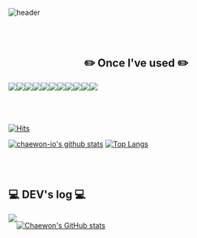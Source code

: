 <div align="left">

![header](https://capsule-render.vercel.app/api?type=waving&color=gradient&customColorList=5,6,7,8,9&section=header&text=Welcome%20to%20Chaewon's%20GitHub%20👋&animation=twinkling&fontSize=35&fontAlignY=40&fontAlign=50&height=250)

<br>
<br>

<div align="center">  
  
##  ✏️ Once I've used ✏️
<div style="display:flex; flex-direction:row;">
    <img src="https://img.shields.io/badge/Java-007396?style=for-the-badge&logo=Java&logoColor=white"> 
    <img src="https://img.shields.io/badge/Spring-6DB33F?style=for-the-badge&logo=spring&logoColor=white">   
    <img src="https://img.shields.io/badge/Spring Boot-6DB33F?style=for-the-badge&logo=spring boot&logoColor=white">  
  <img src="https://img.shields.io/badge/SpringDataJPA-53B421?style=for-the-badge&logo=SpringDataJPA&logoColor=white">  
    <br>  
    <img src="https://img.shields.io/badge/MariaDB-003545?style=flat-square&logo=mariaDB&logoColor=white"/>
    <img src="https://img.shields.io/badge/mysql-4479A1?style=for-the-badge&logo=mysql&logoColor=white"> 
    <img src="https://img.shields.io/badge/JUnit5-25A162?style=flat-square&logo=JUnit5&logoColor=white"/>  
    <br>
    <img src="https://img.shields.io/badge/html5-E34F26?style=flat-square&logo=html5&logoColor=white"> 
    <img src="https://img.shields.io/badge/javascript-F7DF1E?style=flat-square&logo=javascript&logoColor=black"> 
    <img src="https://img.shields.io/badge/bootstrap-7952B3?style=flat-square&logo=bootstrap&logoColor=white">   
    <img src="https://img.shields.io/badge/Tailwind_CSS-38B2AC?style=flat-square&logo=tailwind-css&logoColor=white">  
    <br>
</div><br>
</div>

<br>
<br>

[![Hits](https://hits.seeyoufarm.com/api/count/incr/badge.svg?url=https%3A%2F%2Fgithub.com%2Fchaewon-io&count_bg=%23B8B7F8&title_bg=%23555555&icon=&icon_color=%23E7E7E7&title=GITHUB&edge_flat=false)](https://hits.seeyoufarm.com)

[![chaewon-io's github stats](https://github-readme-stats.vercel.app/api?username=chaewon-io&theme=discord_old_blurple&show_icons=true)](https://github.com/chaewon-io/github-readme-stats) [![Top Langs](https://github-readme-stats.vercel.app/api/top-langs/?username=chaewon-io&layout=compact&theme=discord_old_blurple)](https://github.com/chaewon-io/github-readme-stats)

<br>
<br>

## 💻 DEV's log 💻

<div style="display:flex; flex-direction:row;">
  <a href="https://velog.io/@chaewon22"><img src="https://img.shields.io/badge/VELOG-20C997?style=flat-square&logo=Vimeo&logoColor=white&link=https://velog.io/@chaewon22"/></a>

[![Chaewon's GitHub stats](https://velog-readme-stats.vercel.app/api?name=chaewon22)](https://velog.io/@chaewon22)
</div><br>


</div>
